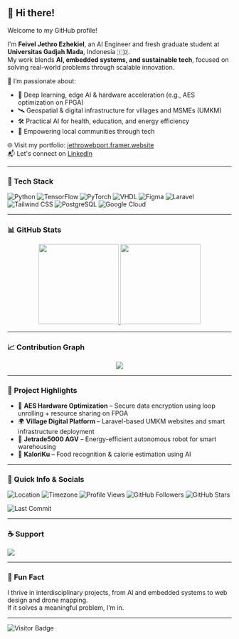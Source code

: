 ## 👋 Hi there!

Welcome to my GitHub profile!

I'm **Feivel Jethro Ezhekiel**, an AI Engineer and fresh graduate student at **Universitas Gadjah Mada**, Indonesia 🇮🇩.  
My work blends **AI, embedded systems, and sustainable tech**, focused on solving real-world problems through scalable innovation.

🎯 I’m passionate about:
- 🤖 Deep learning, edge AI & hardware acceleration (e.g., AES optimization on FPGA)
- 🛰️ Geospatial & digital infrastructure for villages and MSMEs (UMKM)
- 🛠️ Practical AI for health, education, and energy efficiency
- 🌱 Empowering local communities through tech

🌐 Visit my portfolio: [jethrowebport.framer.website](https://jethrowebport.framer.website)  
📬 Let's connect on [LinkedIn](https://www.linkedin.com/in/feiveljethroezhekiel/)

---

### 🧰 Tech Stack

![Python](https://img.shields.io/badge/Python-3670A0?style=for-the-badge&logo=python&logoColor=white)
![TensorFlow](https://img.shields.io/badge/TensorFlow-FF6F00?style=for-the-badge&logo=tensorflow&logoColor=white)
![PyTorch](https://img.shields.io/badge/PyTorch-EE4C2C?style=for-the-badge&logo=pytorch&logoColor=white)
![VHDL](https://img.shields.io/badge/VHDL-000000?style=for-the-badge&logo=VHDL&logoColor=white)
![Figma](https://img.shields.io/badge/Figma-F24E1E?style=for-the-badge&logo=figma&logoColor=white)
![Laravel](https://img.shields.io/badge/Laravel-F55247?style=for-the-badge&logo=laravel&logoColor=white)
![Tailwind CSS](https://img.shields.io/badge/TailwindCSS-38B2AC?style=for-the-badge&logo=tailwind-css&logoColor=white)
![PostgreSQL](https://img.shields.io/badge/PostgreSQL-4169E1?style=for-the-badge&logo=postgresql&logoColor=white)
![Google Cloud](https://img.shields.io/badge/Google%20Cloud-4285F4?style=for-the-badge&logo=googlecloud&logoColor=white)

---

### 📊 GitHub Stats

<p align="center">
  <a href="https://github.com/jethrosta">
    <img height="180em" src="https://github-readme-stats-eight-theta.vercel.app/api?username=jethrosta&show_icons=true&theme=algolia&include_all_commits=true&count_private=true"/>
    <img height="180em" src="https://github-readme-stats-eight-theta.vercel.app/api/top-langs/?username=jethrosta&layout=compact&theme=algolia"/>
  </a>
</p>

---

### 📈 Contribution Graph

<p align="center">
  <img src="https://github-readme-activity-graph.vercel.app/graph?username=jethrosta&theme=github-compact"/>
</p>

---

### 🚀 Project Highlights

- 🔐 **AES Hardware Optimization** – Secure data encryption using loop unrolling + resource sharing on FPGA  
- 🌍 **Village Digital Platform** – Laravel-based UMKM websites and smart infrastructure deployment  
- 🤖 **Jetrade5000 AGV** – Energy-efficient autonomous robot for smart warehousing  
- 📱 **KaloriKu** – Food recognition & calorie estimation using AI

---

### 🧭 Quick Info & Socials

![Location](https://img.shields.io/badge/Based_in-Sioux%20Falls%2C%20South%20Dakota%2C%20US-red?style=flat)
![Timezone](https://img.shields.io/badge/Timezone-Central%20Standard%20Time%20(CST)%20GMT--6-blue?style=flat)
![Profile Views](https://komarev.com/ghpvc/?username=jethrosta&color=blue&style=flat)
![GitHub Followers](https://img.shields.io/github/followers/jethrosta?style=social)
![GitHub Stars](https://img.shields.io/github/stars/jethrosta?style=social)
<!-- ![Contributions](https://img.shields.io/github/contributions/jethrosta/year?color=brightgreen) -->
![Last Commit](https://img.shields.io/github/last-commit/jethrosta/jethrosta)

---

### ☕ Support

<a href="https://buymeacoffee.com/feiveljethro" target="_blank">
  <img src="https://img.shields.io/badge/Buy%20Me%20a%20Coffee-orange?logo=buymeacoffee&style=flat" />
</a>

---

### 💬 Fun Fact

I thrive in interdisciplinary projects, from AI and embedded systems to web design and drone mapping.  
If it solves a meaningful problem, I’m in.

---

![Visitor Badge](https://visitor-badge.laobi.icu/badge?page_id=jethrosta.jethrosta)
